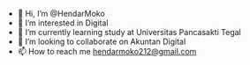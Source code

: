 - 👋 Hi, I’m @HendarMoko
- 👀 I’m interested in Digital
- 🌱 I’m currently learning study at Universitas Pancasakti Tegal
- 💞️ I’m looking to collaborate on Akuntan Digital
- 📫 How to reach me hendarmoko212@gmail.com

<!---
HendarMoko/HendarMoko is a ✨ special ✨ repository because its `README.md` (this file) appears on your GitHub profile.
You can click the Preview link to take a look at your changes.
--->
